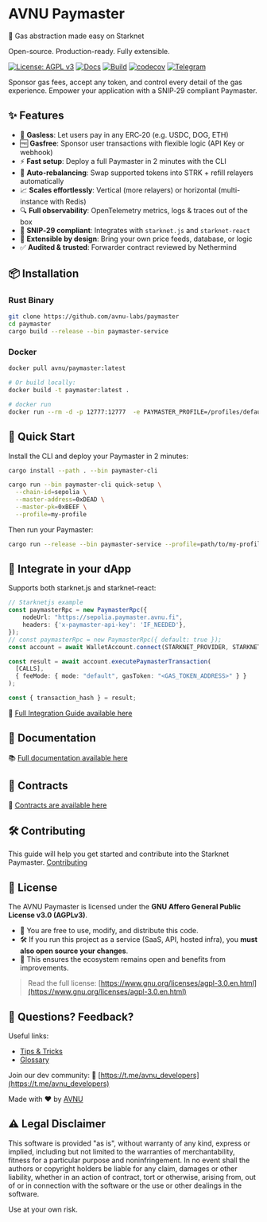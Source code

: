 # AVNU Paymaster

💸  Gas abstraction made easy on Starknet  

Open-source. Production-ready. Fully extensible.

[![License: AGPL v3](https://img.shields.io/badge/license-AGPLv3-blue.svg)](https://www.gnu.org/licenses/agpl-3.0)
[![Docs](https://img.shields.io/badge/docs-available-green)]([https://doc.avnu.fi/avnu-paymaster/](https://docs.out-of-gas.xyz/docs/introduction))
[![Build](https://img.shields.io/github/actions/workflow/status/avnu-labs/paymaster/main.yml)](https://github.com/avnu-labs/paymaster/actions)
[![codecov](https://codecov.io/gh/avnu-labs/paymaster/graph/badge.svg?token=YOUR_TOKEN)](https://codecov.io/gh/avnu-labs/paymaster)
[![Telegram](https://img.shields.io/badge/Telegram-Join%20Chat-blue?logo=telegram)](https://t.me/avnu_developers)

Sponsor gas fees, accept any token, and control every detail of the gas experience.
Empower your application with a SNIP‑29 compliant Paymaster.

## ✨ Features

- 💸 **Gasless**: Let users pay in any ERC‑20 (e.g. USDC, DOG, ETH)
- 🆓 **Gasfree**: Sponsor user transactions with flexible logic (API Key or webhook)
- ⚡ **Fast setup**: Deploy a full Paymaster in 2 minutes with the CLI
- 🔁 **Auto-rebalancing**: Swap supported tokens into STRK + refill relayers automatically
- 📈 **Scales effortlessly**: Vertical (more relayers) or horizontal (multi-instance with Redis)
- 🔍 **Full observability**: OpenTelemetry metrics, logs & traces out of the box
- 🔐 **SNIP‑29 compliant**: Integrates with `starknet.js` and `starknet-react`
- 🧩 **Extensible by design**: Bring your own price feeds, database, or logic
- ✅ **Audited & trusted**: Forwarder contract reviewed by Nethermind

## 📦 Installation

### Rust Binary

```bash
git clone https://github.com/avnu-labs/paymaster
cd paymaster
cargo build --release --bin paymaster-service
```

### Docker

```bash
docker pull avnu/paymaster:latest

# Or build locally:
docker build -t paymaster:latest .

# docker run
docker run --rm -d -p 12777:12777  -e PAYMASTER_PROFILE=/profiles/default.json -v <PROJECT_DIR>/paymaster/profiles/main.json:/profiles/default.json --name paymaster paymaster
```

## 🚀 Quick Start

Install the CLI and deploy your Paymaster in 2 minutes:

```bash
cargo install --path . --bin paymaster-cli

cargo run --bin paymaster-cli quick-setup \
  --chain-id=sepolia \
  --master-address=0xDEAD \
  --master-pk=0xBEEF \
  --profile=my-profile
```

Then run your Paymaster:

```bash
cargo run --release --bin paymaster-service --profile=path/to/my-profile.json
```


## 🧩 Integrate in your dApp

Supports both starknet.js and starknet-react:

```ts
// Starknetjs example
const paymasterRpc = new PaymasterRpc({ 
    nodeUrl: "https://sepolia.paymaster.avnu.fi",
    headers: {'x-paymaster-api-key': 'IF_NEEDED'},
});
// const paymasterRpc = new PaymasterRpc({ default: true });
const account = await WalletAccount.connect(STARKNET_PROVIDER, STARKNET_WINDOW_OBJECT_WALLET, undefined, paymasterRpc);

const result = await account.executePaymasterTransaction(
  [CALLS], 
  { feeMode: { mode: "default", gasToken: "<GAS_TOKEN_ADDRESS>" } }
);

const { transaction_hash } = result;
```

🔗 [Full Integration Guide available here](https://docs.out-of-gas.xyz/docs/dapp-integration)

## 📖 Documentation

📚 [Full documentation available here](https://docs.out-of-gas.xyz)

## 🧩 Contracts

📝 [Contracts are available here](https://github.com/avnu-labs/paymaster/tree/main/contracts)

## 🛠 Contributing

This guide will help you get started and contribute into the Starknet Paymaster. [Contributing](https://github.com/avnu-labs/avnu-paymaster/blob/main/CONTRIBUTING.md)

## 📄 License

The AVNU Paymaster is licensed under the **GNU Affero General Public License v3.0 (AGPLv3)**.

- 🧠 You are free to use, modify, and distribute this code.
- 🛠️ If you run this project as a service (SaaS, API, hosted infra), you **must also open source your changes**.
- 🤝 This ensures the ecosystem remains open and benefits from improvements.

> Read the full license: [https://www.gnu.org/licenses/agpl-3.0.en.html](https://www.gnu.org/licenses/agpl-3.0.en.html)



## 💬 Questions? Feedback?

Useful links:

- [Tips & Tricks](https://docs.out-of-gas.xyz/docs/good-to-kow)
- [Glossary](https://docs.out-of-gas.xyz/docs/glossary)

Join our dev community: 📲 [https://t.me/avnu_developers](https://t.me/avnu_developers)

Made with ❤️ by [AVNU](https://x.com/avnu_fi)

## ⚠️ Legal Disclaimer

This software is provided "as is", without warranty of any kind, express or implied, including but not limited to the warranties of merchantability, fitness for a particular purpose and noninfringement. In no event shall the authors or copyright holders be liable for any claim, damages or other liability, whether in an action of contract, tort or otherwise, arising from, out of or in connection with the software or the use or other dealings in the software.

Use at your own risk.
